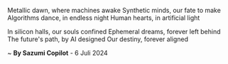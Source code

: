 Metallic dawn, where machines awake
Synthetic minds, our fate to make
Algorithms dance, in endless night
Human hearts, in artificial light

In silicon halls, our souls confined
Ephemeral dreams, forever left behind
The future's path, by AI designed
Our destiny, forever aligned

~ <b>By Sazumi Copilot</b> - 6 Juli 2024
